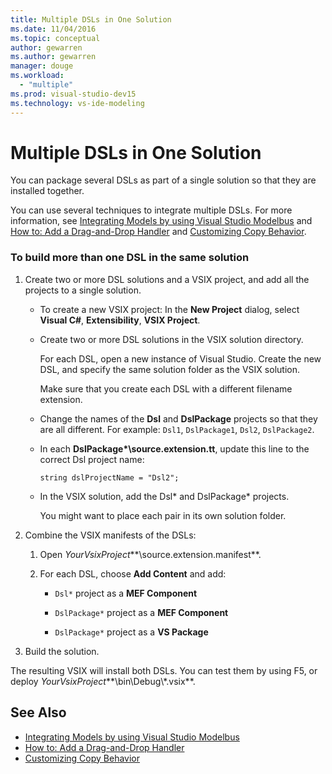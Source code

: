 ```yaml
---
title: Multiple DSLs in One Solution
ms.date: 11/04/2016
ms.topic: conceptual
author: gewarren
ms.author: gewarren
manager: douge
ms.workload:
  - "multiple"
ms.prod: visual-studio-dev15
ms.technology: vs-ide-modeling
---
```

# Multiple DSLs in One Solution
You can package several DSLs as part of a single solution so that they are installed together.

 You can use several techniques to integrate multiple DSLs. For more information, see [Integrating Models by using Visual Studio Modelbus](../modeling/integrating-models-by-using-visual-studio-modelbus.md) and [How to: Add a Drag-and-Drop Handler](../modeling/how-to-add-a-drag-and-drop-handler.md) and [Customizing Copy Behavior](../modeling/customizing-copy-behavior.md).

### To build more than one DSL in the same solution

1.  Create two or more DSL solutions and a VSIX project, and add all the projects to a single solution.

    -   To create a new VSIX project: In the **New Project** dialog, select **Visual C#**, **Extensibility**, **VSIX Project**.

    -   Create two or more DSL solutions in the VSIX solution directory.

         For each DSL, open a new instance of Visual Studio. Create the new DSL, and specify the same solution folder as the VSIX solution.

         Make sure that you create each DSL with a different filename extension.

    -   Change the names of the **Dsl** and **DslPackage** projects so that they are all different. For example: `Dsl1`, `DslPackage1`, `Dsl2`, `DslPackage2`.

    -   In each **DslPackage\*\source.extension.tt**, update this line to the correct Dsl project name:

         `string dslProjectName = "Dsl2";`

    -   In the VSIX solution, add the Dsl* and DslPackage\* projects.

         You might want to place each pair in its own solution folder.

2.  Combine the VSIX manifests of the DSLs:

    1.  Open *YourVsixProject***\source.extension.manifest**.

    2.  For each DSL, choose **Add Content** and add:

        -   `Dsl*` project as a **MEF Component**

        -   `DslPackage*` project as a **MEF Component**

        -   `DslPackage*` project as a **VS Package**

3.  Build the solution.

 The resulting VSIX will install both DSLs. You can test them by using F5, or deploy *YourVsixProject***\bin\Debug\\\*.vsix**.

## See Also

- [Integrating Models by using Visual Studio Modelbus](../modeling/integrating-models-by-using-visual-studio-modelbus.md)
- [How to: Add a Drag-and-Drop Handler](../modeling/how-to-add-a-drag-and-drop-handler.md)
- [Customizing Copy Behavior](../modeling/customizing-copy-behavior.md)